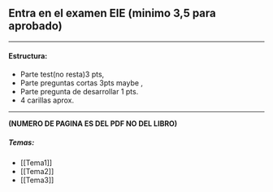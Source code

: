 
## Entra en el examen EIE (minimo 3,5 para aprobado)
_________________________________________________________

#### Estructura:

- Parte test(no resta)3 pts, 
- Parte preguntas cortas 3pts maybe , 
- Parte pregunta de desarrollar 1 pts. 
- 4 carillas aprox.

__________


**(NUMERO DE PAGINA ES DEL PDF NO DEL LIBRO)**

##### Temas:
- [[Tema1]]
- [[Tema2]]
- [[Tema3]]